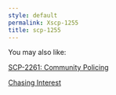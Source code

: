 ```yaml
---
style: default
permalink: Xscp-1255
title: scp-1255
---
```

You may also like:

[SCP-2261: Community Policing](http://scp-wiki.net/scp-2261)

[Chasing Interest](http://scp-wiki.net/chasing-interest)
